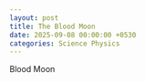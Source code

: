 ```yaml
---
layout: post
title: The Blood Moon
date: 2025-09-08 00:00:00 +0530
categories: Science Physics
---
```

<p>Blood Moon</p>


